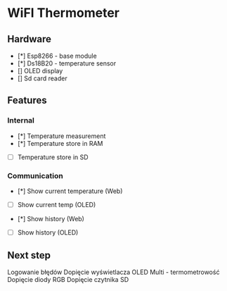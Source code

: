 
# WiFI Thermometer

## Hardware
- [*] Esp8266 - base module
- [*] Ds18B20 - temperature sensor
- [] OLED display
- [] Sd card reader

## Features

### Internal

- [*] Temperature measurement
- [*] Temperature store in RAM
- [ ] Temperature store in SD

### Communication

- [*] Show current temperature (Web)
- [ ] Show current temp (OLED)
- [*] Show history (Web)
- [ ] Show history (OLED)

## Next step

Logowanie błędów
Dopięcie wyświetlacza OLED
Multi - termometrowość
Dopięcie diody RGB
Dopięcie czytnika SD